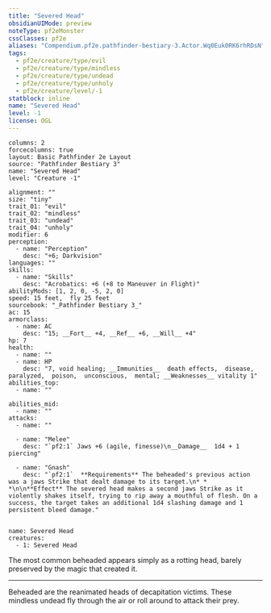```yaml
---
title: "Severed Head"
obsidianUIMode: preview
noteType: pf2eMonster
cssClasses: pf2e
aliases: "Compendium.pf2e.pathfinder-bestiary-3.Actor.Wq0Euk0RK6rhRDsN" 
tags:
  - pf2e/creature/type/evil
  - pf2e/creature/type/mindless
  - pf2e/creature/type/undead
  - pf2e/creature/type/unholy
  - pf2e/creature/level/-1
statblock: inline
name: "Severed Head"
level: -1
license: OGL
---
```


```statblock
columns: 2
forcecolumns: true
layout: Basic Pathfinder 2e Layout
source: "Pathfinder Bestiary 3"
name: "Severed Head"
level: "Creature -1"

alignment: ""
size: "tiny"
trait_01: "evil"
trait_02: "mindless"
trait_03: "undead"
trait_04: "unholy"
modifier: 6
perception:
  - name: "Perception"
    desc: "+6; Darkvision"
languages: ""
skills:
  - name: "Skills"
    desc: "Acrobatics: +6 (+8 to Maneuver in Flight)"
abilityMods: [1, 2, 0, -5, 2, 0]
speed: 15 feet,  fly 25 feet
sourcebook: "_Pathfinder Bestiary 3_"
ac: 15
armorclass:
  - name: AC
    desc: "15; __Fort__ +4, __Ref__ +6, __Will__ +4"
hp: 7
health:
  - name: ""
  - name: HP
    desc: "7, void healing; __Immunities__  death effects,  disease,  paralyzed,  poison,  unconscious,  mental; __Weaknesses__ vitality 1"
abilities_top:
  - name: ""

abilities_mid:
  - name: ""
attacks:
  - name: ""

  - name: "Melee"
    desc: "`pf2:1` Jaws +6 (agile, finesse)\n__Damage__  1d4 + 1 piercing"

  - name: "Gnash"
    desc: "`pf2:1`  **Requirements** The beheaded's previous action was a jaws Strike that dealt damage to its target.\n* * *\n\n**Effect** The severed head makes a second jaws Strike as it violently shakes itself, trying to rip away a mouthful of flesh. On a success, the target takes an additional 1d4 slashing damage and 1 persistent bleed damage."
 
```

```encounter-table
name: Severed Head
creatures:
  - 1: Severed Head
```



The most common beheaded appears simply as a rotting head, barely preserved by the magic that created it.

* * *

Beheaded are the reanimated heads of decapitation victims. These mindless undead fly through the air or roll around to attack their prey.
